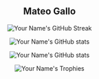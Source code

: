 
<div align='center'>

  <h2>Mateo Gallo</h1>

  ![Your Name's GitHub Streak](https://github-readme-streak-stats.herokuapp.com/?user=mateogall0&theme=dark)

  ![Your Name's GitHub stats](https://github-readme-stats.vercel.app/api?username=mateogall0&show_icons=true&count_private=true&hide=stars,issues&theme=dark)
  
  ![Your Name's GitHub stats](https://github-readme-stats.vercel.app/api/top-langs/?username=mateogall0&layout=compact&langs_count=6&theme=dark)

  ![Your Name's Trophies](https://github-profile-trophy.vercel.app/?username=mateogall0&theme=darkhub&row=your-row&column=your-column)

</div>
